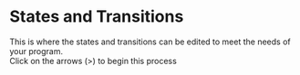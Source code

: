 # States and Transitions 
 This is where the states and transitions can be edited to meet the needs of your program.  
Click on the arrows (>) to begin this process